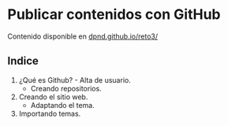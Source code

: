 # Publicar contenidos con GitHub

Contenido disponible en [dpnd.github.io/reto3/](https://dpnd.github.io./reto3/)

## Indice
1. ¿Qué es Github?
    	- Alta de usuario.
	- Creando repositorios.
2. Creando el sitio web.
	- Adaptando el tema.
3. Importando temas.
